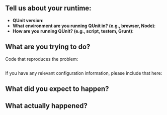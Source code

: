 <!-- Welcome! Thanks for your issue. In order for us to investigate your issue, it really helps to make sure we have the information we need. Please fill out the form sections below so we can help you as promptly as we can. Thanks! -->

## Tell us about your runtime:

* **QUnit version**:
* **What environment are you running QUnit in? (e.g., browser, Node)**:
* **How are you running QUnit? (e.g., script, testem, Grunt)**:

<!--
Please be specific about your runtime.

* If you're running via browser, please include browser and version.
* If you're running via a Node.js integration such as Grunt, please include your Node.js version and the name and version of your integration.

Please include anything else that you believe may be helpful for us to know.
-->

## What are you trying to do?

Code that reproduces the problem:

<!-- Please provide an exact reproduction of your issue if possible. If not, then please provide detailed information about your setup and what you are trying to do. -->

```js

```

If you have any relevant configuration information, please include that here:

## What did you expect to happen?

<!-- Please be specific. -->

## What actually happened?

<!-- Please be specific. -->
